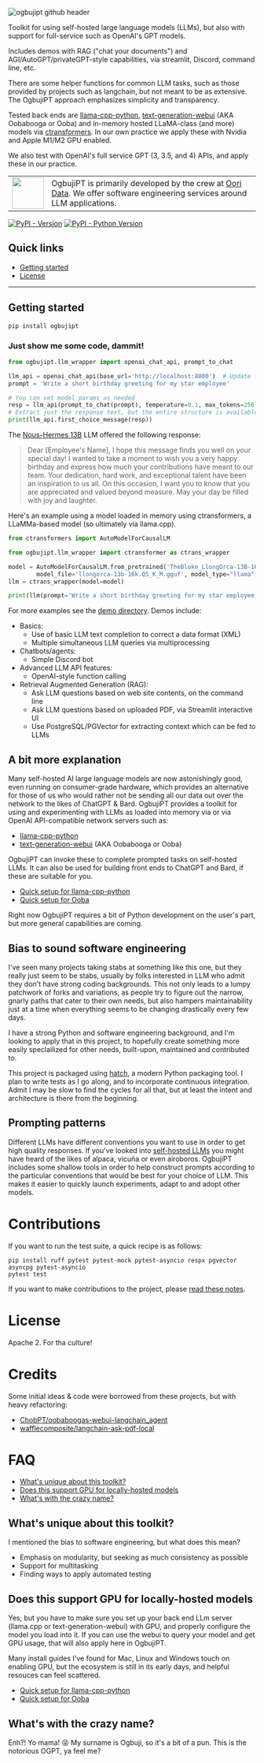 ![ogbujipt github header](https://github.com/OoriData/OgbujiPT/assets/43561307/1a88b411-1ce2-43df-83f0-c9c39d6679bc)


Toolkit for using self-hosted large language models (LLMs), but also with support for full-service such as OpenAI's GPT models.

Includes demos with RAG ("chat your documents") and AGI/AutoGPT/privateGPT-style capabilities, via streamlit, Discord, command line, etc.

There are some helper functions for common LLM tasks, such as those provided by projects such as langchain, but not meant to be as extensive. The OgbujiPT approach emphasizes simplicity and transparency.

Tested back ends are [llama-cpp-python](https://github.com/abetlen/llama-cpp-python), [text-generation-webui](https://github.com/oobabooga/text-generation-webui) (AKA Oobabooga or Ooba) and in-memory hosted LLaMA-class (and more) models via [ctransformers](https://github.com/marella/ctransformers). In our own practice we apply these with Nvidia and Apple M1/M2 GPU enabled.

We also test with OpenAI's full service GPT (3, 3.5, and 4) APIs, and apply these in our practice.

<table><tr>
  <td><a href="https://oori.dev/"><img src="https://www.oori.dev/assets/branding/oori_Logo_FullColor.png" width="64" /></a></td>
  <td>OgbujiPT is primarily developed by the crew at <a href="https://oori.dev/">Oori Data</a>. We offer software engineering services around LLM applications.</td>
</tr></table>

[![PyPI - Version](https://img.shields.io/pypi/v/ogbujipt.svg)](https://pypi.org/project/ogbujipt)
[![PyPI - Python Version](https://img.shields.io/pypi/pyversions/ogbujipt.svg)](https://pypi.org/project/ogbujipt)

## Quick links

- [Getting started](#getting-started)
- [License](#license)

-----

## Getting started

```console
pip install ogbujipt
```

### Just show me some code, dammit!

```py
from ogbujipt.llm_wrapper import openai_chat_api, prompt_to_chat

llm_api = openai_chat_api(base_url='http://localhost:8000')  # Update for your LLM API host
prompt = 'Write a short birthday greeting for my star employee'

# You can set model params as needed
resp = llm_api(prompt_to_chat(prompt), temperature=0.1, max_tokens=256)
# Extract just the response text, but the entire structure is available
print(llm_api.first_choice_message(resp))
```

The [Nous-Hermes 13B](https://huggingface.co/TheBloke/Nous-Hermes-13B-GGML) LLM offered the following response:

> Dear [Employee's Name],
> I hope this message finds you well on your special day! I wanted to take a moment to wish you a very happy birthday and express how much your contributions have meant to our team. Your dedication, hard work, and exceptional talent have been an inspiration to us all.
> On this occasion, I want you to know that you are appreciated and valued beyond measure. May your day be filled with joy and laughter.

Here's an example using a model loaded in memory using ctransformers, a LLaMMa-based model (so ultimately via llama.cpp).

```py
from ctransformers import AutoModelForCausalLM

from ogbujipt.llm_wrapper import ctransformer as ctrans_wrapper

model = AutoModelForCausalLM.from_pretrained('TheBloke_LlongOrca-13B-16K-GGUF',
        model_file='llongorca-13b-16k.Q5_K_M.gguf', model_type="llama", gpu_layers=50)
llm = ctrans_wrapper(model=model)

print(llm(prompt='Write a short birthday greeting for my star employee', max_new_tokens=100))
```

For more examples see the [demo directory](https://github.com/uogbuji/OgbujiPT/tree/main/demo). Demos include:

* Basics:
  * Use of basic LLM text completion to correct a data format (XML)
  * Multiple simultaneous LLM queries via multiprocessing
* Chatbots/agents:
  * Simple Discord bot
* Advanced LLM API features:
  * OpenAI-style function calling
* Retrieval Augmented Generation (RAG):
  * Ask LLM questions based on web site contents, on the command line
  * Ask LLM questions based on uploaded PDF, via Streamlit interactive UI
  * Use PostgreSQL/PGVector for extracting context which can be fed to LLMs

## A bit more explanation

Many self-hosted AI large language models are now astonishingly good, even running on consumer-grade hardware, which provides an alternative for those of us who would rather not be sending all our data out over the network to the likes of ChatGPT & Bard. OgbujiPT provides a toolkit for using and experimenting with LLMs as loaded into memory via or via OpenAI API-compatible network servers such as:

* [llama-cpp-python](https://github.com/abetlen/llama-cpp-python)
* [text-generation-webui](https://github.com/oobabooga/text-generation-webui) (AKA Oobabooga or Ooba)

OgbujiPT can invoke these to complete prompted tasks on self-hosted LLMs. It can also be used for building front ends to ChatGPT and Bard, if these are suitable for you.

* [Quick setup for llama-cpp-python](https://github.com/uogbuji/OgbujiPT/wiki/Quick-setup-for-llama-cpp-python-backend)
* [Quick setup for Ooba](https://github.com/uogbuji/OgbujiPT/wiki/Quick-setup-for-text-generation-webui-(Ooba)-backend)

Right now OgbujiPT requires a bit of Python development on the user's part, but more general capabilities are coming.

## Bias to sound software engineering

I've seen many projects taking stabs at something like this one, but they really just seem to be stabs, usually by folks interested in LLM who admit they don't have strong coding backgrounds. This not only leads to a lumpy patchwork of forks and variations, as people try to figure out the narrow, gnarly paths that cater to their own needs, but also hampers maintainability just at a time when everything seems to be changing drastically every few days.

I have a strong Python and software engineering background, and I'm looking to apply that in this project, to hopefully create something more easily speclailized for other needs, built-upon, maintained and contributed to.

This project is packaged using [hatch](https://hatch.pypa.io/), a modern Python packaging tool. I plan to write tests as I go along, and to incorporate continuous integration. Admit I may be slow to find the cycles for all that, but at least the intent and architecture is there from the beginning.

## Prompting patterns

Different LLMs have different conventions you want to use in order to get high
quality responses. If you've looked into [self-hosted LLMs](https://huggingface.co/spaces/HuggingFaceH4/open_llm_leaderboard) you might have heard
of the likes of alpaca, vicuña or even airoboros. OgbujiPT includes some shallow
tools in order to help construct prompts according to the particular conventions
that would be best for your choice of LLM. This makes it easier to quickly launch
experiments, adapt to and adopt other models.

# Contributions

If you want to run the test suite, a quick recipe is as follows:

```shell
pip install ruff pytest pytest-mock pytest-asyncio respx pgvector asyncpg pytest-asyncio
pytest test
```

If you want to make contributions to the project, please [read these notes](https://github.com/OoriData/OgbujiPT/wiki/Notes-for-contributors).

# License

Apache 2. For tha culture!

# Credits

Some initial ideas & code were borrowed from these projects, but with heavy refactoring:

* [ChobPT/oobaboogas-webui-langchain_agent](https://github.com/ChobPT/oobaboogas-webui-langchain_agent)
* [wafflecomposite/langchain-ask-pdf-local](https://github.com/wafflecomposite/langchain-ask-pdf-local)

# FAQ

- [What's unique about this toolkit?](#whats-unique-about-this-toolkit)
- [Does this support GPU for locally-hosted models](#does-this-support-gpu-for-locally-hosted-models)
- [What's with the crazy name?](#whats-with-the-crazy-name)

## What's unique about this toolkit?

I mentioned the bias to software engineering, but what does this mean?

* Emphasis on modularity, but seeking as much consistency as possible
* Support for multitasking
* Finding ways to apply automated testing

## Does this support GPU for locally-hosted models

Yes, but you have to make sure you set up your back end LLm server (llama.cpp or text-generation-webui) with GPU, and properly configure the model you load into it. If you can use the webui to query your model and get GPU usage, that will also apply here in OgbujiPT.

Many install guides I've found for Mac, Linux and Windows touch on enabling GPU, but the ecosystem is still in its early days, and helpful resouces can feel scattered.

* [Quick setup for llama-cpp-python](https://github.com/uogbuji/OgbujiPT/wiki/Quick-setup-for-llama-cpp-python-backend)
* [Quick setup for Ooba](https://github.com/uogbuji/OgbujiPT/wiki/Quick-setup-for-text-generation-webui-(Ooba)-backend)

## What's with the crazy name?

Enh?! Yo mama! 😝 My surname is Ogbuji, so it's a bit of a pun.
This is the notorious OGPT, ya feel me?
